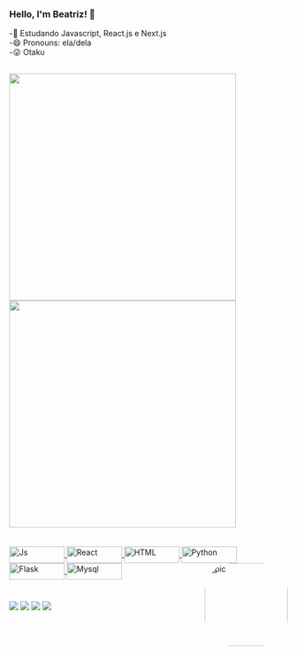 ### Hello, I'm Beatriz! 👋


-🌱 Estudando Javascript, React.js e Next.js <br>
-😄 Pronouns: ela/dela <br>
-😜 Otaku </br>


##

<div align="flex-start">
  <a href="https://github.com/NitroCaffeine">
  <img  width="410" src="https://github-readme-stats.vercel.app/api?username=NitroCaffeine&show_icons=true&theme=radical&include_all_commits=true&count_private=true"/>
  <img  width="410" src="https://github-readme-stats.vercel.app/api/top-langs/?username=NitroCaffeine&layout=compact&langs_count=7&theme=radical"/>
</div> <br></br>
<div>
  <img align="center" alt="Js" height="30" width="100" src="https://img.shields.io/badge/JavaScript-F7DF1E?style=for-the-badge&logo=javascript&logoColor=black" >
  <img align="center" alt="React" height="30" width="100" src="https://img.shields.io/badge/HTML5-E34F26?style=for-the-badge&logo=html5&logoColor=white" >
  <img align="center" alt="HTML" height="30" width="100" src="https://img.shields.io/badge/Python-14354C?style=for-the-badge&logo=python&logoColor=white" >
  <img align="center" alt="Python" height="30" width="100" src="https://img.shields.io/badge/React-20232A?style=for-the-badge&logo=react&logoColor=61DAFB">
  <img align="center" alt="Flask" height="30" width="100" src="https://img.shields.io/badge/Flask-000000?style=for-the-badge&logo=flask&logoColor=white">
  <img align="center" alt="Mysql" height="30" width="100" src="https://img.shields.io/badge/MySQL-00000F?style=for-the-badge&logo=mysql&logoColor=white">
  <img align="right" alt="pic" height="150" style="border-radius:50px;" src="https://c.tenor.com/k5fFzWKJIKkAAAAi/cute-nezuko.gif">
</div>

#
<div> 
  <a href="https://instagram.com/beatriz._meneses_" target="_blank"><img src="https://img.shields.io/badge/-Instagram-%23E4405F?style=for-the-badge&logo=instagram&logoColor=white" target="_blank"></a>
  <a href="https://www.linkedin.com/in/beatriz-de-souza-meneses-403666229/" target="_blank"><img src="https://img.shields.io/badge/-LinkedIn-%230077B5?style=for-the-badge&logo=linkedin&logoColor=white" target="_blank"></a> 
  <a href = "mailto:beatriz.meneses@academico.ifpb.edu.br"><img src="https://img.shields.io/badge/-Gmail-%23333?style=for-the-badge&logo=gmail&logoColor=white" target="_blank"></a>
  <a href= "https://open.spotify.com/user/tp711e5veh2nmskqiyzfllm19"><img src="https://img.shields.io/badge/Spotify-1ED760?&style=for-the-badge&logo=spotify&logoColor=white"  target="_blank"></a>  
</div>
  

